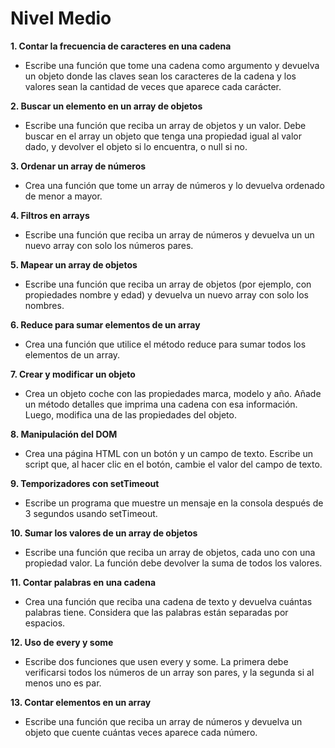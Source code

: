# Nivel Medio
**1. Contar la frecuencia de caracteres en una cadena**
  - Escribe una función que tome una cadena como argumento y devuelva un objeto donde las claves sean los caracteres de la cadena y los valores sean la cantidad de veces que aparece cada carácter.

**2. Buscar un elemento en un array de objetos**
  - Escribe una función que reciba un array de objetos y un valor. Debe buscar en el array un objeto que tenga una propiedad igual al valor dado, y devolver el objeto si lo encuentra, o null si no.

**3. Ordenar un array de números**
  - Crea una función que tome un array de números y lo devuelva ordenado de menor a mayor.

**4. Filtros en arrays**
  - Escribe una función que reciba un array de números y devuelva un un nuevo array con solo los números pares.

**5. Mapear un array de objetos**
  - Escribe una función que reciba un array de objetos (por ejemplo, con propiedades nombre y edad) y devuelva un nuevo array con solo los nombres.

**6. Reduce para sumar elementos de un array**
  - Crea una función que utilice el método reduce para sumar todos los elementos de un array.

**7. Crear y modificar un objeto**
  - Crea un objeto coche con las propiedades marca, modelo y año. Añade un método detalles que imprima una cadena con esa información. Luego, modifica una de las propiedades del objeto.

**8. Manipulación del DOM**
  - Crea una página HTML con un botón y un campo de texto. Escribe un script que, al hacer clic en el botón, cambie el valor del campo de texto.

**9. Temporizadores con setTimeout**
  - Escribe un programa que muestre un mensaje en la consola después de 3 segundos usando setTimeout.

**10. Sumar los valores de un array de objetos**
  - Escribe una función que reciba un array de objetos, cada uno con una propiedad valor. La función debe devolver la suma de todos los valores.

**11. Contar palabras en una cadena**
  - Crea una función que reciba una cadena de texto y devuelva cuántas palabras tiene. Considera que las palabras están separadas por espacios.

**12. Uso de every y some**
  - Escribe dos funciones que usen every y some. La primera debe verificarsi todos los números de un array son pares, y la segunda si al menos uno es par.

**13. Contar elementos en un array**
  - Escribe una función que reciba un array de números y devuelva un objeto que cuente cuántas veces aparece cada número.
